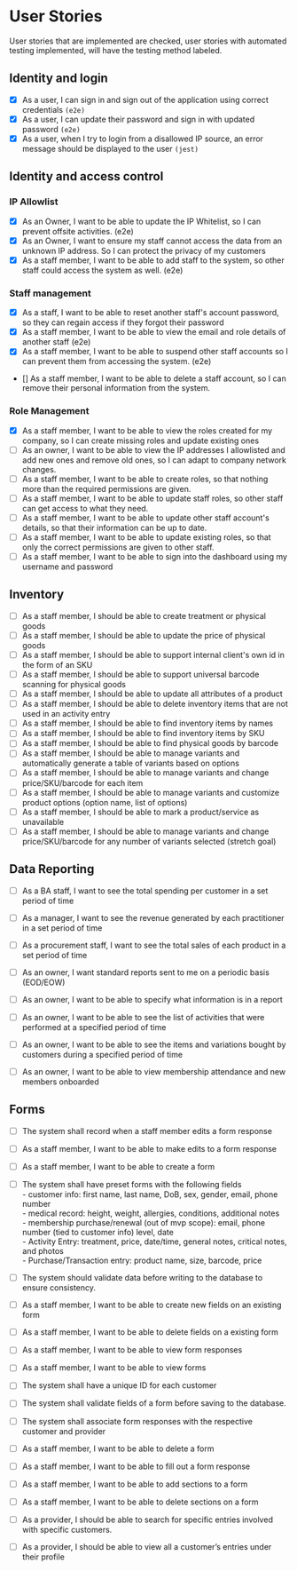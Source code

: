 # User Stories

User stories that are implemented are checked, user stories with automated testing implemented, will have the
testing method labeled.

## Identity and login

- [x] As a user, I can sign in and sign out of the application using correct credentials `(e2e)`
- [x] As a user, I can update their password and sign in with updated password `(e2e)`
- [x] As a user, when I try to login from a disallowed IP source, an error message should be displayed to the user `(jest)`

## Identity and access control

### IP Allowlist

- [x] As an Owner, I want to be able to update the IP Whitelist, so I can prevent offsite activities. (e2e)
- [x] As an Owner, I want to ensure my staff cannot access the data from an unknown IP address. So I can protect the privacy of my customers
- [x] As a staff member, I want to be able to add staff to the system, so other staff could access the system as well. (e2e)

### Staff management

- [x] As a staff, I want to be able to reset another staff's account password, so they can regain access if they forgot their password
- [x] As a staff member, I want to be able to view the email and role details of another staff (e2e)
- [x] As a staff member, I want to be able to suspend other staff accounts so I can prevent them from accessing the system. (e2e)
- [] As a staff member, I want to be able to delete a staff account, so I can remove their personal information from the system.

### Role Management

- [x] As a staff member, I want to be able to view the roles created for my company, so I can create missing roles and update existing ones
- [ ] As an owner, I want to be able to view the IP addresses I allowlisted and add new ones and remove old ones, so I can adapt to company network changes.
- [ ] As a staff member, I want to be able to create roles, so that nothing more than the required permissions are given.
- [ ] As a staff member, I want to be able to update staff roles, so other staff can get access to what they need.
- [ ] As a staff member, I want to be able to update other staff account's details, so that their information can be up to date.
- [ ] As a staff member, I want to be able to update existing roles, so that only the correct permissions are given to other staff.
- [ ] As a staff member, I want to be able to sign into the dashboard using my username and password

## Inventory

- [ ] As a staff member, I should be able to create treatment or physical goods
- [ ] As a staff member, I should be able to update the price of physical goods
- [ ] As a staff member, I should be able to support internal client's own id in the form of an SKU
- [ ] As a staff member, I should be able to support universal barcode scanning for physical goods
- [ ] As a staff member, I should be able to update all attributes of a product
- [ ] As a staff member, I should be able to delete inventory items that are not used in an activity entry
- [ ] As a staff member, I should be able to find inventory items by names
- [ ] As a staff member, I should be able to find inventory items by SKU
- [ ] As a staff member, I should be able to find physical goods by barcode
- [ ] As a staff member, I should be able to manage variants and automatically generate a table of variants based on options
- [ ] As a staff member, I should be able to manage variants and change price/SKU/barcode for each item
- [ ] As a staff member, I should be able to manage variants and customize product options (option name, list of options)
- [ ] As a staff member, I should be able to mark a product/service as unavailable
- [ ] As a staff member, I should be able to manage variants and change price/SKU/barcode for any number of variants selected (stretch goal)

## Data Reporting

- [ ] As a BA staff, I want to see the total spending per customer in a set period of time
- [ ] As a manager, I want to see the revenue generated by each practitioner in a set period of time
- [ ] As a procurement staff, I want to see the total sales of each product in a set period of time

- [ ] As an owner, I want standard reports sent to me on a periodic basis (EOD/EOW)
- [ ] As an owner, I want to be able to specify what information is in a report
- [ ] As an owner, I want to be able to see the list of activities that were performed at a specified period of time
- [ ] As an owner, I want to be able to see the items and variations bought by customers during a specified period of time
- [ ] As an owner, I want to be able to view membership attendance and new members onboarded

## Forms

- [ ] The system shall record when a staff member edits a form response
- [ ] As a staff member, I want to be able to make edits to a form response
- [ ] As a staff member, I want to be able to create a form
- [ ] The system shall have preset forms with the following fields  
       - customer info: first name, last name, DoB, sex, gender, email, phone number  
       - medical record: height, weight, allergies, conditions, additional notes  
       - membership purchase/renewal (out of mvp scope): email, phone number (tied to customer info) level, date  
       - Activity Entry: treatment, price, date/time, general notes, critical notes, and photos  
       - Purchase/Transaction entry: product name, size, barcode, price

- [ ] The system should validate data before writing to the database to ensure consistency.
- [ ] As a staff member, I want to be able to create new fields on an existing form
- [ ] As a staff member, I want to be able to delete fields on a existing form
- [ ] As a staff member, I want to be able to view form responses
- [ ] As a staff member, I want to be able to view forms
- [ ] The system shall have a unique ID for each customer
- [ ] The system shall validate fields of a form before saving to the database.
- [ ] The system shall associate form responses with the respective customer and provider
- [ ] As a staff member, I want to be able to delete a form
- [ ] As a staff member, I want to be able to fill out a form response
- [ ] As a staff member, I want to be able to add sections to a form
- [ ] As a staff member, I want to be able to delete sections on a form
- [ ] As a provider, I should be able to search for specific entries involved with specific customers.
- [ ] As a provider, I should be able to view all a customer’s entries under their profile
